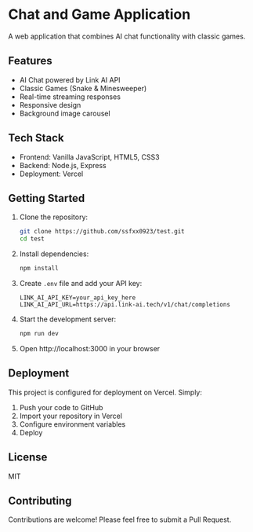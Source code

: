 # Chat and Game Application

A web application that combines AI chat functionality with classic games.

## Features

- AI Chat powered by Link AI API
- Classic Games (Snake & Minesweeper)
- Real-time streaming responses
- Responsive design
- Background image carousel

## Tech Stack

- Frontend: Vanilla JavaScript, HTML5, CSS3
- Backend: Node.js, Express
- Deployment: Vercel

## Getting Started

1. Clone the repository:
   ```bash
   git clone https://github.com/ssfxx0923/test.git
   cd test
   ```

2. Install dependencies:
   ```bash
   npm install
   ```

3. Create `.env` file and add your API key:
   ```
   LINK_AI_API_KEY=your_api_key_here
   LINK_AI_API_URL=https://api.link-ai.tech/v1/chat/completions
   ```

4. Start the development server:
   ```bash
   npm run dev
   ```

5. Open http://localhost:3000 in your browser

## Deployment

This project is configured for deployment on Vercel. Simply:

1. Push your code to GitHub
2. Import your repository in Vercel
3. Configure environment variables
4. Deploy

## License

MIT

## Contributing

Contributions are welcome! Please feel free to submit a Pull Request. 